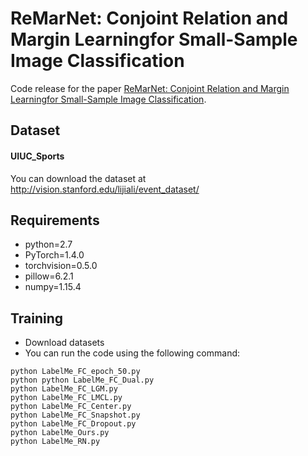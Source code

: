 # ReMarNet: Conjoint Relation and Margin Learningfor Small-Sample Image Classification
Code release for the paper [ReMarNet: Conjoint Relation and Margin Learningfor Small-Sample Image Classification](#).

## Dataset
#### UIUC_Sports
You can download the dataset  at http://vision.stanford.edu/lijiali/event_dataset/


## Requirements
* python=2.7
* PyTorch=1.4.0
* torchvision=0.5.0
* pillow=6.2.1
* numpy=1.15.4

## Training
* Download datasets
* You can run the code using the following command:
```
python LabelMe_FC_epoch_50.py
python python LabelMe_FC_Dual.py
python LabelMe_FC_LGM.py
python LabelMe_FC_LMCL.py
python LabelMe_FC_Center.py
python LabelMe_FC_Snapshot.py
python LabelMe_FC_Dropout.py
python LabelMe_Ours.py
python LabelMe_RN.py
```



